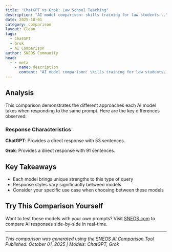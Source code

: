 ```yaml
---
title: "ChatGPT vs Grok: Law School Teaching"
description: "AI model comparison: skills training for law students..."
date: 2025-10-01
category: comparison
layout: Clean
tags:
  - ChatGPT
  - Grok
  - AI Comparison
author: SNEOS Community
head:
  - - meta
    - name: description
      content: "AI model comparison: skills training for law students..."
---
```


<ChatComparison
  title="ChatGPT vs Grok: Law School Teaching"
  prompt="skills training for law students"
  :responses='{
    "ChatGPT": "Certainly! Skills training for law students is essential to prepare them for successful legal careers. Here are some key areas of skills training commonly offered to law students, along with suggested activities and methods:\n\n### 1. **Legal Research and Writing**\n- **Objective:** Develop proficiency in finding and analyzing legal authorities and crafting clear, persuasive legal documents.\n- **Training Activities:**\n  - Workshops on using legal databases (Westlaw, LexisNexis).\n  - Exercises in writing memos, briefs, motions, and client letters.\n  - Peer review and feedback sessions.\n  - Citation and Bluebook format instruction.\n\n### 2. **Oral Advocacy and Trial Skills**\n- **Objective:** Enhance oral communication, argumentation, and courtroom presentation skills.\n- **Training Activities:**\n  - Moot court competitions.\n  - Mock trials and appellate arguments.\n  - Public speaking workshops.\n  - Training on courtroom etiquette and procedure.\n\n### 3. **Negotiation and Mediation**\n- **Objective:** Learn effective negotiation strategies and alternative dispute resolution techniques.\n- **Training Activities:**\n  - Negotiation simulation exercises.\n  - Mediation role-plays.\n  - Lectures on conflict resolution theory and ethics.\n  - Group discussions on negotiation tactics.\n\n### 4. **Client Counseling and Interviewing**\n- **Objective:** Build skills in interviewing clients, gathering facts, and counseling clients ethically and effectively.\n- **Training Activities:**\n  - Simulated client interviews.\n  - Role-plays with feedback on questioning techniques.\n  - Workshops on client confidentiality and professional responsibility.\n  - Observations of practicing attorneys or clinics.\n\n### 5. **Practicing Law and Professionalism**\n- **Objective:** Prepare students for the realities of legal practice, including ethics, time management, and professionalism.\n- **Training Activities:**\n  - Seminars on legal ethics and malpractice.\n  - Time management and organization workshops.\n  - Panel discussions with practicing lawyers.\n  - Internship and externship placements.\n\n### 6. **Critical Thinking and Analytical Skills**\n- **Objective:** Strengthen logical reasoning, issue spotting, and analytical capabilities.\n- **Training Activities:**\n  - Case briefing exercises.\n  - Legal problem-solving workshops.\n  - Debates on controversial legal issues.\n  - Writing assignments focused on analysis.\n\n### 7. **Technology and Legal Practice**\n- **Objective:** Familiarize students with legal technology tools and cyber law essentials.\n- **Training Activities:**\n  - Training on e-discovery software.\n  - Introduction to practice management software.\n  - Cybersecurity and data privacy workshops.\n  - Legal tech hackathons or projects.\n\n---\n\n### Sample Programs and Resources\n\n- **Clinical Programs:** Hands-on experience working with real clients under supervision.\n- **Law Review and Journals:** Opportunities to develop research and writing skills.\n- **Student Bar Associations and Clubs:** For leadership and networking skills.\n- **Externships and Internships:** Real-world practice in law firms, courts, or government offices.\n\n---\n\n### Tips for Maximizing Skills Training\n\n- **Practice Regularly:** Skills improve with repeated practice and feedback.\n- **Seek Mentorship:** Learn from experienced practitioners.\n- **Engage in Extracurriculars:** Moot court, law clinics, and journals enhance practical skills.\n- **Reflect on Feedback:** Use critiques to improve your technique.\n\n---\n\nIf you want, I can help you design a detailed training syllabus or recommend specific resources and books for each skill area!",
    "Grok": "Skills training for law students is essential to prepare them for the practical challenges of legal practice. Law school often focuses heavily on theoretical knowledge, but developing practical skills is equally important for success as a lawyer. Below is a comprehensive guide to skills training that law students can pursue, along with explanations of why these skills matter and how to acquire them.\n\n### 1. **Legal Research and Writing**\n   - **Importance**: Legal research and writing are foundational skills for any lawyer. These skills are critical for drafting legal documents, preparing briefs, memos, contracts, and conducting thorough case law and statutory research.\n   - **Training Methods**:\n     - Take legal research and writing courses (often part of the first-year curriculum in law schools).\n     - Use tools like Westlaw, LexisNexis, or Bloomberg Law for practical training in legal research.\n     - Participate in moot court competitions or law review to practice writing and editing legal arguments.\n     - Seek feedback from professors or mentors on your writing to improve clarity and precision.\n\n### 2. **Oral Advocacy and Public Speaking**\n   - **Importance**: Lawyers must effectively present arguments in court, during client meetings, and in negotiations. Strong oral communication builds confidence and persuasiveness.\n   - **Training Methods**:\n     - Join moot court or mock trial teams to simulate courtroom arguments and cross-examinations.\n     - Take electives on trial advocacy or appellate advocacy.\n     - Practice public speaking through debate clubs or toastmasters to improve articulation and reduce anxiety.\n     - Record and review your practice arguments to identify areas for improvement.\n\n### 3. **Negotiation and Dispute Resolution**\n   - **Importance**: Many legal disputes are resolved outside the courtroom through negotiation, mediation, or arbitration. Lawyers need to advocate for their clients\u2019 interests while finding mutually beneficial solutions.\n   - **Training Methods**:\n     - Enroll in courses on negotiation, mediation, or alternative dispute resolution (ADR).\n     - Participate in negotiation competitions or workshops offered by law schools or bar associations.\n     - Observe real mediations or arbitrations if possible, or shadow experienced attorneys during negotiations.\n\n### 4. **Client Counseling and Interpersonal Skills**\n   - **Importance**: Lawyers must build trust with clients, understand their needs, and communicate complex legal concepts in an accessible way. Empathy and active listening are key.\n   - **Training Methods**:\n     - Take courses or clinics focused on client counseling.\n     - Participate in legal clinics where you work directly with clients under supervision (e.g., family law, immigration, or criminal defense clinics).\n     - Practice active listening and empathy through role-playing exercises with peers or mentors.\n\n### 5. **Time Management and Organization**\n   - **Importance**: Lawyers often juggle multiple cases, tight deadlines, and administrative tasks. Poor time management can lead to errors or missed opportunities.\n   - **Training Methods**:\n     - Use productivity tools like Trello, Asana, or legal-specific case management software to organize tasks.\n     - Practice prioritizing tasks by simulating a workload with hypothetical cases or internships.\n     - Develop habits like creating daily to-do lists and setting realistic deadlines during law school.\n\n### 6. **Critical Thinking and Problem-Solving**\n   - **Importance**: Law is about analyzing complex issues, spotting legal arguments, and crafting creative solutions. Critical thinking helps in interpreting statutes, case law, and evidence.\n   - **Training Methods**:\n     - Engage in Socratic method discussions in class to sharpen analytical skills.\n     - Work on case studies or hypothetical scenarios to practice issue-spotting.\n     - Join study groups to debate legal issues and explore different perspectives.\n\n### 7. **Technology and Legal Tech Skills**\n   - **Importance**: Modern legal practice relies on technology for research, case management, e-discovery, and virtual court proceedings. Familiarity with legal tech can give law students a competitive edge.\n   - **Training Methods**:\n     - Learn to use legal research platforms (e.g., Westlaw, LexisNexis) and e-discovery tools.\n     - Take courses or webinars on legal technology, data privacy, and cybersecurity.\n     - Explore tools for document automation, contract management (e.g., DocuSign), and virtual collaboration.\n\n### 8. **Networking and Professional Development**\n   - **Importance**: Building a professional network can lead to mentorship, job opportunities, and referrals. Professionalism and reputation are critical in the legal field.\n   - **Training Methods**:\n     - Attend bar association events, career fairs, and alumni networking sessions.\n     - Join student organizations or affinity groups to connect with peers and professionals.\n     - Seek internships or clerkships to build relationships with practicing attorneys and judges.\n\n### 9. **Ethical Decision-Making and Professional Responsibility**\n   - **Importance**: Lawyers are held to high ethical standards. Understanding professional responsibility helps avoid conflicts of interest, maintain client confidentiality, and uphold the integrity of the profession.\n   - **Training Methods**:\n     - Take courses on legal ethics or professional responsibility (often required for bar admission).\n     - Study the Model Rules of Professional Conduct (in the U.S.) or equivalent guidelines in other jurisdictions.\n     - Discuss real-world ethical dilemmas in study groups or seminars to understand gray areas.\n\n### 10. **Trial Skills and Litigation Practice**\n   - **Importance**: For those interested in litigation, trial skills such as witness examination, opening/closing statements, and evidence presentation are critical.\n   - **Training Methods**:\n     - Participate in mock trial competitions to simulate courtroom scenarios.\n     - Take trial advocacy courses or clinics focused on litigation.\n     - Intern or clerk at law firms or public defender/prosecutor offices to observe real trials.\n\n### 11. **Cultural Competency and Diversity Awareness**\n   - **Importance**: Lawyers often work with clients, colleagues, and communities from diverse backgrounds. Cultural competency ensures effective communication and representation.\n   - **Training Methods**:\n     - Attend diversity, equity, and inclusion (DEI) workshops or seminars.\n     - Engage in pro bono work or clinics serving underserved populations.\n     - Read materials or take courses on implicit bias and cross-cultural communication.\n\n### 12. **Internships, Clerkships, and Practical Experience**\n   - **Importance**: Hands-on experience bridges the gap between theory and practice. It offers exposure to real-world legal work and helps students identify their areas of interest.\n   - **Training Methods**:\n     - Apply for summer internships at law firms, government agencies, or non-profits.\n     - Seek judicial clerkships to gain insight into court processes and judicial decision-making.\n     - Participate in externships or pro bono programs to work on actual cases under supervision.\n\n### Additional Tips for Law Students:\n- **Start Early**: Begin developing these skills in your first year of law school to build confidence over time.\n- **Seek Feedback**: Regularly ask for constructive criticism from professors, peers, and supervisors to improve.\n- **Customize Your Training**: Focus on skills that align with your career goals (e.g., litigation, corporate law, public interest).\n- **Stay Updated**: Keep abreast of changes in legal practice, such as new technologies or evolving ethical standards.\n\nBy actively pursuing these skills training opportunities, law students can better prepare for the demands of legal practice, stand out in a competitive job market, and provide high-quality service to their future clients."
  }'
  published-date="22:54"
/>

## Analysis

This comparison demonstrates the different approaches each AI model takes when responding to the same prompt. Here are the key differences observed:

### Response Characteristics

**ChatGPT**: Provides a direct response with 53 sentences. 

**Grok**: Provides a direct response with 91 sentences. 

## Key Takeaways

- Each model brings unique strengths to this type of query
- Response styles vary significantly between models
- Consider your specific use case when choosing between these models

## Try This Comparison Yourself

Want to test these models with your own prompts? Visit [SNEOS.com](https://sneos.com) to compare AI responses side-by-side in real-time.

---

*This comparison was generated using the [SNEOS AI Comparison Tool](https://sneos.com)*
*Published: October 01, 2025 | Models: ChatGPT, Grok*
